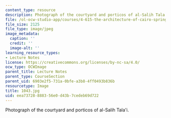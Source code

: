 ```yaml
---
content_type: resource
description: Photograph of the courtyard and porticos of al-Salih Tala'i.
file: /ol-ocw-studio-app/courses/4-615-the-architecture-of-cairo-spring-2002/eea73728888356e0d43b7cedeb69d722_1043.jpg
file_size: 2125
file_type: image/jpeg
image_metadata:
  caption: ''
  credit: ''
  image-alt: ''
learning_resource_types:
- Lecture Notes
license: https://creativecommons.org/licenses/by-nc-sa/4.0/
ocw_type: OCWImage
parent_title: Lecture Notes
parent_type: CourseSection
parent_uid: 6903e2f5-731a-0bfe-a3b8-4ff0493b836b
resourcetype: Image
title: 1043.jpg
uid: eea73728-8883-56e0-d43b-7cedeb69d722
---
```

Photograph of the courtyard and porticos of al-Salih Tala'i.
